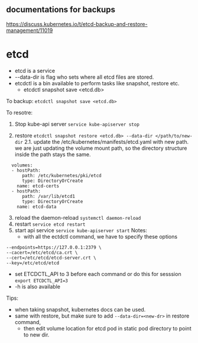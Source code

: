 ## documentations for backups 
https://discuss.kubernetes.io/t/etcd-backup-and-restore-management/11019

# etcd
- etcd is a service 
- --data-dir is flag who sets where all etcd files are stored. 
- etcdctl is a bin available to perform tasks like snapshot, restore etc.
    - etcdctl snapshot save <etcd.db>
    
To backup:
`etcdctl snapshot save <etcd.db>`

To resotre:
1. Stop kube-api server
    `service kube-apiserver stop`
   
2. restore
    `etcdctl snapshot restore <etcd.db> --data-dir </path/to/new-dir`
2.1. update the /etc/kubernetes/manifests/etcd.yaml with new path. we are just updating the volume mount path, so the directory structure inside the path stays the same.
```
  volumes:
  - hostPath:
      path: /etc/kubernetes/pki/etcd
      type: DirectoryOrCreate
    name: etcd-certs
  - hostPath:
      path: /var/lib/etcd1
      type: DirectoryOrCreate
    name: etcd-data
```
   
3. reload the  daemon-reload
    `systemctl daemon-reload`
4. restart
    `service etcd restart`
5. start api service
   `service kube-apiserver start`
Notes: 
   - with all the ectdctl command, we have to specify these options
```
--endpoints=https://127.0.0.1:2379 \
--cacert=/etc/etcd/ca.crt \
--cert=/etc/etcd/etcd-server.crt \
--key=/etc/etcd/etcd
```

- set ETCDCTL_API to 3 before each command or do this for sesssion `export ETCDCTL_API=3`
- -h is also available


Tips:
- when taking snapshot, kubernetes docs can be used. 
- same with restore, but make sure to add `--data-dir=<new-dr>` in restore command, 
  - then edit volume location for etcd pod in static pod directory to point to new dir.
